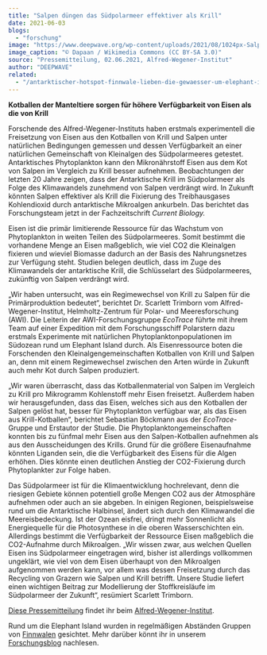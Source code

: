 ```yaml
---
title: "Salpen düngen das Südpolarmeer effektiver als Krill"
date: 2021-06-03
blogs: 
  - "forschung"
image: "https://www.deepwave.org/wp-content/uploads/2021/08/1024px-Salpen.jpg"
image_caption: "© Dapaan / Wikimedia Commons (CC BY-SA 3.0)"
source: "Pressemitteilung, 02.06.2021, Alfred-Wegener-Institut"
author: "DEEPWAVE"
related: 
  - "/antarktischer-hotspot-finnwale-lieben-die-gewaesser-um-elephant-island/"
---
```


**Kotballen der Manteltiere sorgen für höhere Verfügbarkeit von Eisen als die von Krill**

Forschende des Alfred-Wegener-Instituts haben erstmals experimentell die Freisetzung von Eisen aus den Kotballen von Krill und Salpen unter natürlichen Bedingungen gemessen und dessen Verfügbarkeit an einer natürlichen Gemeinschaft von Kleinalgen des Südpolarmeeres getestet. Antarktisches Phytoplankton kann den Mikronährstoff Eisen aus dem Kot von Salpen im Vergleich zu Krill besser aufnehmen. Beobachtungen der letzten 20 Jahre zeigen, dass der Antarktische Krill im Südpolarmeer als Folge des Klimawandels zunehmend von Salpen verdrängt wird. In Zukunft könnten Salpen effektiver als Krill die Fixierung des Treibhausgases Kohlendioxid durch antarktische Mikroalgen ankurbeln. Das berichtet das Forschungsteam jetzt in der Fachzeitschrift _Current Biology._

Eisen ist die primär limitierende Ressource für das Wachstum von Phytoplankton in weiten Teilen des Südpolarmeeres. Somit bestimmt die vorhandene Menge an Eisen maßgeblich, wie viel CO2 die Kleinalgen fixieren und wieviel Biomasse dadurch an der Basis des Nahrungsnetzes zur Verfügung steht. Studien belegen deutlich, dass im Zuge des Klimawandels der antarktische Krill, die Schlüsselart des Südpolarmeeres, zukünftig von Salpen verdrängt wird.

„Wir haben untersucht, was ein Regimewechsel von Krill zu Salpen für die Primärproduktion bedeutet“, berichtet Dr. Scarlett Trimborn vom Alfred-Wegener-Institut, Helmholtz-Zentrum für Polar- und Meeresforschung (AWI). Die Leiterin der AWI-Forschungsgruppe _EcoTrace_ führte mit ihrem Team auf einer Expedition mit dem Forschungsschiff Polarstern dazu erstmals Experimente mit natürlichen Phytoplanktonpopulationen im Südozean rund um Elephant Island durch. Als Eisenressource boten die Forschenden den Kleinalgengemeinschaften Kotballen von Krill und Salpen an, denn mit einem Regimewechsel zwischen den Arten würde in Zukunft auch mehr Kot durch Salpen produziert.

„Wir waren überrascht, dass das Kotballenmaterial von Salpen im Vergleich zu Krill pro Mikrogramm Kohlenstoff mehr Eisen freisetzt. Außerdem haben wir herausgefunden, dass das Eisen, welches sich aus den Kotballen der Salpen gelöst hat, besser für Phytoplankton verfügbar war, als das Eisen aus Krill-Kotballen“, berichtet Sebastian Böckmann aus der _EcoTrace_\-Gruppe und Erstautor der Studie. Die Phytoplanktongemeinschaften konnten bis zu fünfmal mehr Eisen aus den Salpen-Kotballen aufnehmen als aus den Ausscheidungen des Krills. Grund für die größere Eisenaufnahme könnten Liganden sein, die die Verfügbarkeit des Eisens für die Algen erhöhen. Dies könnte einen deutlichen Anstieg der CO2\-Fixierung durch Phytoplankter zur Folge haben.

Das Südpolarmeer ist für die Klimaentwicklung hochrelevant, denn die riesigen Gebiete können potentiell große Mengen CO2 aus der Atmosphäre aufnehmen oder auch an sie abgeben. In einigen Regionen, beispielsweise rund um die Antarktische Halbinsel, ändert sich durch den Klimawandel die Meereisbedeckung. Ist der Ozean eisfrei, dringt mehr Sonnenlicht als Energiequelle für die Photosynthese in die oberen Wasserschichten ein. Allerdings bestimmt die Verfügbarkeit der Ressource Eisen maßgeblich die CO2\-Aufnahme durch Mikroalgen. „Wir wissen zwar, aus welchen Quellen Eisen ins Südpolarmeer eingetragen wird, bisher ist allerdings vollkommen ungeklärt, wie viel von dem Eisen überhaupt von den Mikroalgen aufgenommen werden kann, vor allem was dessen Freisetzung durch das Recycling von Grazern wie Salpen und Krill betrifft. Unsere Studie liefert einen wichtigen Beitrag zur Modellierung der Stoffkreisläufe im Südpolarmeer der Zukunft“, resümiert Scarlett Trimborn.

[Diese Pressemitteilung](https://www.awi.de/ueber-uns/service/presse/presse-detailansicht/salpen-duengen-das-suedpolarmeer-effektiver-als-krill.html) findet ihr beim [Alfred-Wegener-Institut](https://www.awi.de/).

Rund um die Elephant Island wurden in regelmäßigen Abständen Gruppen von [Finnwalen](https://www.deepwave.org/antarktischer-hotspot-finnwale-lieben-die-gewaesser-um-elephant-island/) gesichtet. Mehr darüber könnt ihr in unserem [Forschungsblog](https://www.deepwave.org/blogs/forschung/) nachlesen.
